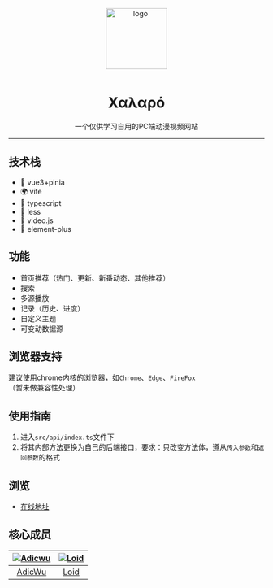 <p align="center">
    <img alt="logo" src="http://comic.adicw.cn/favicon.ico" width="120" height="120" style="margin-bottom: 10px;">
</p>

<h1 align="center">Χαλαρό</h1>

<p align="center">一个仅供学习自用的PC端动漫视频网站</p>


---

## 技术栈

- 🍭 vue3+pinia
- 🌍 vite
- 💪 typescript
- 💪 less
- 📖 video.js
- 📖 element-plus

## 功能

- 首页推荐（热门、更新、新番动态、其他推荐）
- 搜索
- 多源播放
- 记录（历史、进度）
- 自定义主题
- 可变动数据源

## 浏览器支持

建议使用chrome内核的浏览器，如`Chrome`、`Edge`、`FireFox`（暂未做兼容性处理）

## 使用指南

1. 进入`src/api/index.ts`文件下
2. 将其内部方法更换为自己的后端接口，要求：只改变方法体，遵从`传入参数`和`返回参数`的格式

## 浏览

- [在线地址](http://comic.adicw.cn/)

## 核心成员

| [![Adicwu](https://avatars.githubusercontent.com/u/40051597?s=80)](https://github.com/Adicwu/) | [![Loid](https://avatars.githubusercontent.com/u/19285429?s=80&v=4)](https://github.com/1oid/) |
| :----------------------------------------------------------: | :----------------------------------------------------------: |
|             [AdicWu](https://github.com/Adicwu)              |               [Loid](https://github.com/1oid)               |

